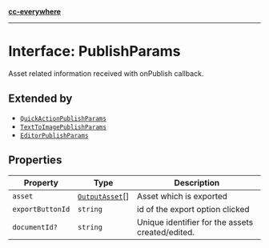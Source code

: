 [**cc-everywhere**](../../../../../index.md)

***

# Interface: PublishParams

Asset related information received with onPublish callback.

## Extended by

- [`QuickActionPublishParams`](../../publish-params-types/interfaces/quick-action-publish-params.md)
- [`TextToImagePublishParams`](../../publish-params-types/interfaces/text-to-image-publish-params.md)
- [`EditorPublishParams`](../../publish-params-types/interfaces/editor-publish-params.md)

## Properties

| Property | Type | Description |
| ------ | ------ | ------ |
| <a id="asset"></a> `asset` | [`OutputAsset`](../../asset-types/interfaces/output-asset.md)[] | Asset which is exported |
| <a id="exportbuttonid"></a> `exportButtonId` | `string` | id of the export option clicked |
| <a id="documentid"></a> `documentId?` | `string` | Unique identifier for the assets created/edited. |
